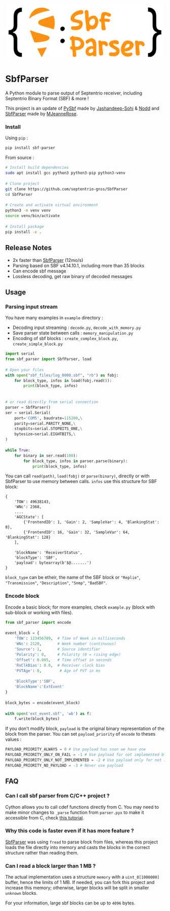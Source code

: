 <div align="center">
  <img src="sbf_parser_white.png" alt="SBF Parser Logo">
</div>

# SbfParser
A Python module to parse output of Septentrio receiver, including Septentrio Binary Format (SBF) & more !

This project is an update of [PySbf](https://github.com/jashandeep-sohi/pysbf) made by [Jashandeep-Sohi](https://github.com/jashandeep-sohi) & [Nodd](https://github.com/Nodd) and [SbfParser](https://github.com/MJeanneRose/sbfParser) made by [MJeanneRose](MJeanneRose). 

### Install

Using `pip` :
```bash
pip install sbf-parser
```

From source :
```bash
# Install build dependencies
sudo apt install gcc python3 python3-pip python3-venv

# Clone project
git clone https://github.com/septentrio-gnss/SbfParser
cd SbfParser

# Create and activate virtual environment
python3 -m venv venv
source venv/bin/activate

# Install package
pip install -e .
```

## Release Notes

* 2x faster than [SbfParser](https://github.com/MJeanneRose/sbfParser) (12mo/s)
* Parsing based on SBF v4.14.10.1, including more than 35 blocks
* Can encode sbf message
* Lossless decoding, get raw binary of decoded messages

## Usage
### Parsing input stream

You have many examples in `example` directory :
- Decoding input streaming : `decode.py`, `decode_with_memory.py`
- Save parser state between calls : `memory_manipulation.py`
- Encoding of sbf blocks : `create_complex_block.py`, `create_simple_block.py`

```python
import serial
from sbf_parser import SbfParser, load

# Open your files 
with open("sbf_files/log_0000.sbf", "rb") as fobj:
    for block_type, infos in load(fobj.read()):
        print(block_type, infos)


# or read directly from serial connection
parser = SbfParser()
ser = serial.Serial(
    port='COM5', baudrate=115200,\
    parity=serial.PARITY_NONE,\
    stopbits=serial.STOPBITS_ONE,\
    bytesize=serial.EIGHTBITS,\
)

while True:
    for binary in ser.read(100):
        for block_type, infos in parser.parse(binary):
            print(block_type, infos)
```

You can call `read(path)`, `load(fobj)` or `parse(binary)`, directly or with SbfParser to use memory between calls.
`infos` use this structure for SBF block:
```
{
    'TOW': 49638143, 
    'WNc': 2368, 
    .... 
    'AGCState': [
        {'FrontendID': 1, 'Gain': 2, 'SampleVar': 4, 'BlankingStat': 8}, 
        {'FrontendID': 16, 'Gain': 32, 'SampleVar': 64, 'BlankingStat': 128}
    ], 
    
    'blockName': 'ReceiverStatus',
    'blockType': 'SBF',
    'payload': bytearray(b'$@.......')
}
```

`block_type` can be etheir, the name of the SBF block or `"Replie"`, `"Transmission"`, `"Description"`, `"Snmp"`, `"BadSBF"`.

### Encode block

Encode a basic block; for more examples, check `example.py` (block with sub-block or working with files).

```python
from sbf_parser import encode
    
event_block = {
    'TOW': 123456789,  # Time of Week in milliseconds
    'WNc': 2120,       # Week number (continuous)
    'Source': 1,       # Source identifier
    'Polarity': 0,     # Polarity (0 = rising edge)
    'Offset': 0.005,   # Time offset in seconds
    'RxClkBias': 0.0,  # Receiver clock bias
    'PVTAge': 0,        # Age of PVT in ms

    'BlockType':'SBF',
    'BlockName':'ExtEvent'
}

block_bytes = encode(event_block)

with open('ext_event.sbf', 'wb') as f:
    f.write(block_bytes)
```

If you don't modify block, `payload` is the original binary representation of the block from the parser.
You can set `payload_priority` of `encode` to theses values :
```python
PAYLOAD_PRIORITY_ALWAYS = 0 # Use payload has soon we have one
PAYLOAD_PRIORITY_ONLY_ON_FAIL = -1 # Use payload for not implemented block and when encoding failed
PAYLOAD_PRIORITY_ONLY_NOT_IMPLEMENTED = -2 # Use payload only for not implemented block
PAYLOAD_PRIORITY_NO_PAYLOAD = -3 # Never use payload
```


## FAQ

### Can I call sbf parser from C/C++ project ?

Cython allows you to call cdef functions directly from C.
You may need to make minor changes to `_parse` function from `parser.pyx` to make it accessible from C, check [this tutorial](https://cython.readthedocs.io/en/latest/src/userguide/external_C_code.html).

### Why this code is faster even if it has more feature ?

[SbfParser](https://github.com/MJeanneRose/sbfParser) was using `fread` to parse block from files, whereas this project loads the file directly into memory and casts the blocks in the correct structure rather than reading them.

### Can I read a block larger than 1 MB ?

The actual implementation uses a structure `memory` with a `uint_8[1000000]` buffer, hence the limits of 1 MB. If needed, you can fork this project and increase this memory; otherwise, larger blocks will be split in smaller `unknown` blocks. 

For your information, large sbf blocks can be up to `4096` bytes.



